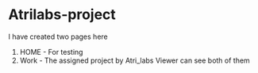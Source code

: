 # Atrilabs-project

I have created two pages here 
1. HOME - For testing
2. Work - The assigned project by Atri_labs
Viewer can see both of them 
